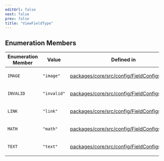 ```yaml
---
editUrl: false
next: false
prev: false
title: "ViewFieldType"
---
```


## Enumeration Members

<table>
<thead>
<tr>
<th>Enumeration Member</th>
<th>Value</th>
<th>Defined in</th>
</tr>
</thead>
<tbody>
<tr>
<td>

`IMAGE`

</td>
<td>

`"image"`

</td>
<td>

[packages/core/src/config/FieldConfigs.ts:522](https://github.com/mProjectsCode/obsidian-meta-bind-plugin/blob/46993a4bea44fea6720d8d001cc5324f264501f1/packages/core/src/config/FieldConfigs.ts#L522)

</td>
</tr>
<tr>
<td>

`INVALID`

</td>
<td>

`"invalid"`

</td>
<td>

[packages/core/src/config/FieldConfigs.ts:524](https://github.com/mProjectsCode/obsidian-meta-bind-plugin/blob/46993a4bea44fea6720d8d001cc5324f264501f1/packages/core/src/config/FieldConfigs.ts#L524)

</td>
</tr>
<tr>
<td>

`LINK`

</td>
<td>

`"link"`

</td>
<td>

[packages/core/src/config/FieldConfigs.ts:521](https://github.com/mProjectsCode/obsidian-meta-bind-plugin/blob/46993a4bea44fea6720d8d001cc5324f264501f1/packages/core/src/config/FieldConfigs.ts#L521)

</td>
</tr>
<tr>
<td>

`MATH`

</td>
<td>

`"math"`

</td>
<td>

[packages/core/src/config/FieldConfigs.ts:519](https://github.com/mProjectsCode/obsidian-meta-bind-plugin/blob/46993a4bea44fea6720d8d001cc5324f264501f1/packages/core/src/config/FieldConfigs.ts#L519)

</td>
</tr>
<tr>
<td>

`TEXT`

</td>
<td>

`"text"`

</td>
<td>

[packages/core/src/config/FieldConfigs.ts:520](https://github.com/mProjectsCode/obsidian-meta-bind-plugin/blob/46993a4bea44fea6720d8d001cc5324f264501f1/packages/core/src/config/FieldConfigs.ts#L520)

</td>
</tr>
</tbody>
</table>
